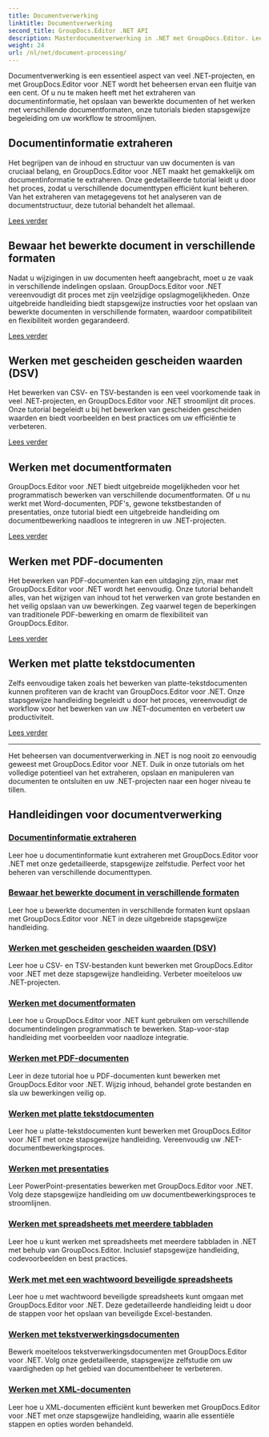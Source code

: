 ```yaml
---
title: Documentverwerking
linktitle: Documentverwerking
second_title: GroupDocs.Editor .NET API
description: Masterdocumentverwerking in .NET met GroupDocs.Editor. Leer informatie extraheren, opslaan in verschillende formaten en moeiteloos met verschillende documenttypen werken.
weight: 24
url: /nl/net/document-processing/
---
```


Documentverwerking is een essentieel aspect van veel .NET-projecten, en met GroupDocs.Editor voor .NET wordt het beheersen ervan een fluitje van een cent. Of u nu te maken heeft met het extraheren van documentinformatie, het opslaan van bewerkte documenten of het werken met verschillende documentformaten, onze tutorials bieden stapsgewijze begeleiding om uw workflow te stroomlijnen.

## Documentinformatie extraheren

Het begrijpen van de inhoud en structuur van uw documenten is van cruciaal belang, en GroupDocs.Editor voor .NET maakt het gemakkelijk om documentinformatie te extraheren. Onze gedetailleerde tutorial leidt u door het proces, zodat u verschillende documenttypen efficiënt kunt beheren. Van het extraheren van metagegevens tot het analyseren van de documentstructuur, deze tutorial behandelt het allemaal.

[Lees verder](./extract-document-info/)

## Bewaar het bewerkte document in verschillende formaten

Nadat u wijzigingen in uw documenten heeft aangebracht, moet u ze vaak in verschillende indelingen opslaan. GroupDocs.Editor voor .NET vereenvoudigt dit proces met zijn veelzijdige opslagmogelijkheden. Onze uitgebreide handleiding biedt stapsgewijze instructies voor het opslaan van bewerkte documenten in verschillende formaten, waardoor compatibiliteit en flexibiliteit worden gegarandeerd.

[Lees verder](./save-edited-document-various-formats/)

## Werken met gescheiden gescheiden waarden (DSV)

Het bewerken van CSV- en TSV-bestanden is een veel voorkomende taak in veel .NET-projecten, en GroupDocs.Editor voor .NET stroomlijnt dit proces. Onze tutorial begeleidt u bij het bewerken van gescheiden gescheiden waarden en biedt voorbeelden en best practices om uw efficiëntie te verbeteren.

[Lees verder](./work-dsv/)

## Werken met documentformaten

GroupDocs.Editor voor .NET biedt uitgebreide mogelijkheden voor het programmatisch bewerken van verschillende documentformaten. Of u nu werkt met Word-documenten, PDF's, gewone tekstbestanden of presentaties, onze tutorial biedt een uitgebreide handleiding om documentbewerking naadloos te integreren in uw .NET-projecten.

[Lees verder](./work-document-formats/)

## Werken met PDF-documenten

Het bewerken van PDF-documenten kan een uitdaging zijn, maar met GroupDocs.Editor voor .NET wordt het eenvoudig. Onze tutorial behandelt alles, van het wijzigen van inhoud tot het verwerken van grote bestanden en het veilig opslaan van uw bewerkingen. Zeg vaarwel tegen de beperkingen van traditionele PDF-bewerking en omarm de flexibiliteit van GroupDocs.Editor.

[Lees verder](./work-pdf-documents/)

## Werken met platte tekstdocumenten

Zelfs eenvoudige taken zoals het bewerken van platte-tekstdocumenten kunnen profiteren van de kracht van GroupDocs.Editor voor .NET. Onze stapsgewijze handleiding begeleidt u door het proces, vereenvoudigt de workflow voor het bewerken van uw .NET-documenten en verbetert uw productiviteit.

[Lees verder](./work-plain-text-documents/)

---

Het beheersen van documentverwerking in .NET is nog nooit zo eenvoudig geweest met GroupDocs.Editor voor .NET. Duik in onze tutorials om het volledige potentieel van het extraheren, opslaan en manipuleren van documenten te ontsluiten en uw .NET-projecten naar een hoger niveau te tillen.
## Handleidingen voor documentverwerking
### [Documentinformatie extraheren](./extract-document-info/)
Leer hoe u documentinformatie kunt extraheren met GroupDocs.Editor voor .NET met onze gedetailleerde, stapsgewijze zelfstudie. Perfect voor het beheren van verschillende documenttypen.
### [Bewaar het bewerkte document in verschillende formaten](./save-edited-document-various-formats/)
Leer hoe u bewerkte documenten in verschillende formaten kunt opslaan met GroupDocs.Editor voor .NET in deze uitgebreide stapsgewijze handleiding.
### [Werken met gescheiden gescheiden waarden (DSV)](./work-dsv/)
Leer hoe u CSV- en TSV-bestanden kunt bewerken met GroupDocs.Editor voor .NET met deze stapsgewijze handleiding. Verbeter moeiteloos uw .NET-projecten.
### [Werken met documentformaten](./work-document-formats/)
Leer hoe u GroupDocs.Editor voor .NET kunt gebruiken om verschillende documentindelingen programmatisch te bewerken. Stap-voor-stap handleiding met voorbeelden voor naadloze integratie.
### [Werken met PDF-documenten](./work-pdf-documents/)
Leer in deze tutorial hoe u PDF-documenten kunt bewerken met GroupDocs.Editor voor .NET. Wijzig inhoud, behandel grote bestanden en sla uw bewerkingen veilig op.
### [Werken met platte tekstdocumenten](./work-plain-text-documents/)
Leer hoe u platte-tekstdocumenten kunt bewerken met GroupDocs.Editor voor .NET met onze stapsgewijze handleiding. Vereenvoudig uw .NET-documentbewerkingsproces.
### [Werken met presentaties](./work-presentations/)
Leer PowerPoint-presentaties bewerken met GroupDocs.Editor voor .NET. Volg deze stapsgewijze handleiding om uw documentbewerkingsproces te stroomlijnen.
### [Werken met spreadsheets met meerdere tabbladen](./work-multi-tab-spreadsheets/)
Leer hoe u kunt werken met spreadsheets met meerdere tabbladen in .NET met behulp van GroupDocs.Editor. Inclusief stapsgewijze handleiding, codevoorbeelden en best practices.
### [Werk met met een wachtwoord beveiligde spreadsheets](./work-password-protected-spreadsheets/)
Leer hoe u met wachtwoord beveiligde spreadsheets kunt omgaan met GroupDocs.Editor voor .NET. Deze gedetailleerde handleiding leidt u door de stappen voor het opslaan van beveiligde Excel-bestanden.
### [Werken met tekstverwerkingsdocumenten](./work-word-processing-documents/)
Bewerk moeiteloos tekstverwerkingsdocumenten met GroupDocs.Editor voor .NET. Volg onze gedetailleerde, stapsgewijze zelfstudie om uw vaardigheden op het gebied van documentbeheer te verbeteren.
### [Werken met XML-documenten](./work-xml-documents/)
Leer hoe u XML-documenten efficiënt kunt bewerken met GroupDocs.Editor voor .NET met onze stapsgewijze handleiding, waarin alle essentiële stappen en opties worden behandeld.